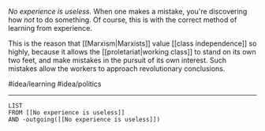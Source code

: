 *No experience is useless.* When one makes a mistake, you're discovering how *not* to do something. Of course, this is with the correct method of learning from experience. 

This is the reason that [[Marxism|Marxists]] value [[class independence]] so highly, because it allows the [[proletariat|working class]] to stand on its own two feet, and make mistakes in the pursuit of its own interest. Such mistakes allow the workers to approach revolutionary conclusions. 

#idea/learning 
#idea/politics

---
```dataview
LIST
FROM [[No experience is useless]]
AND -outgoing([[No experience is useless]])
```